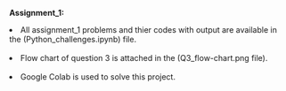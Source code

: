 <p><b>Assignment_1:</b><br>
<li>All assignment_1 problems and thier codes with output are available in the (Python_challenges.ipynb) file.</li><br>
<li>Flow chart of question 3 is attached in the (Q3_flow-chart.png file).</li><br>
<li>Google Colab is used to solve this project.</li></p>

